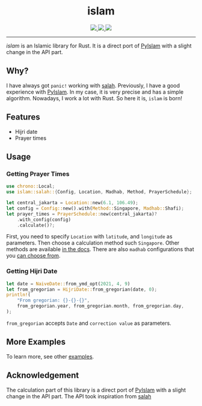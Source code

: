 <div align="center">
<h1>islam</h1>

<a href="https://github.com/azzamsa/islam/actions/workflows/ci.yml">
<img src="https://github.com/azzamsa/islam/actions/workflows/ci.yml/badge.svg">
</a>
<a href="https://crates.io/crates/islam">
<img src="https://img.shields.io/crates/v/islam.svg">
</a>
<a href="https://docs.rs/islam/">
<img src="https://docs.rs/islam/badge.svg">
</a>

<p></p>

</div>

---

_islam_ is an Islamic library for Rust.
It is a direct port of [PyIslam](https://github.com/abougouffa/pyIslam) with a slight change in the API part.

## Why?

I have always got `panic!` working with [salah](https://github.com/insha/salah).
Previously, I have a good experience with [PyIslam](https://github.com/abougouffa/pyIslam).
In my case, it is very precise and has a simple algorithm. Nowadays, I work a lot with Rust.
So here it is, `islam` is born!

## Features

- Hijri date
- Prayer times

## Usage

### Getting Prayer Times

```rust
use chrono::Local;
use islam::salah::{Config, Location, Madhab, Method, PrayerSchedule};

let central_jakarta = Location::new(6.1, 106.49);
let config = Config::new().with(Method::Singapore, Madhab::Shafi);
let prayer_times = PrayerSchedule::new(central_jakarta)?
    .with_config(config)
    .calculate()?;
```

First, you need to specify `Location` with `latitude`, and `longitude` as parameters.
Then choose a calculation method such `Singapore`. Other methods are available [in the docs](https://docs.rs/islam/latest/islam/pray/method/enum.Method.html#variants).
There are also `madhab` configurations that you [can choose from](https://docs.rs/islam/latest/islam/pray/madhab/enum.Madhab.html#variants).

### Getting Hijri Date

```rust
let date = NaiveDate::from_ymd_opt(2021, 4, 9)
let from_gregorian = HijriDate::from_gregorian(date, 0);
println!(
    "From gregorian: {}-{}-{}",
    from_gregorian.year, from_gregorian.month, from_gregorian.day,
);
```

`from_gregorian` accepts `Date` and `correction value` as parameters.

## More Examples

To learn more, see other [examples](examples/).

## Acknowledgement

The calculation part of this library is a direct port of [PyIslam](https://github.com/abougouffa/pyIslam)
with a slight change in the API part. The API took inspiration from [salah](https://github.com/insha/salah)
